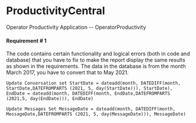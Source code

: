 # ProductivityCentral
Operator Productivity Application -- OperatorProductivity

#### Requirement # 1
The code contains certain functionality and logical errors (both in code and database) that you have to
fix to make the report display the same results as shown in the requirements. The data in the database
is from the month March 2017, you have to convert that to May 2021.
```
Update Conversation set StartDate = dateadd(month, DATEDIFF(month, StartDate,DATEFROMPARTS (2021, 5, day(StartDate))), StartDate),
EndDate = dateadd(month, DATEDIFF(month, EndDate,DATEFROMPARTS (2021,5, day(EndDate))), EndDate)

Update Messages Set MessageDate = dateadd(month, DATEDIFF(month, MessageDate,DATEFROMPARTS (2021, 5, day(MessageDate))), MessageDate)
```